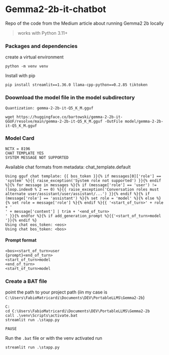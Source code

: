 # Gemma2-2b-it-chatbot
Repo of the code from the Medium article about running Gemma2 2b locally

> works with Python 3.11+

### Packages and dependencies
create a virtual environment
```
python -m venv venv
```

Install with pip
```
pip install streamlit==1.36.0 llama-cpp-python==0.2.85 tiktoken
```


### Doownload the model file in the model subdirectory
```
Quantization: gemma-2-2b-it-Q5_K_M.gguf

wget https://huggingface.co/bartowski/gemma-2-2b-it-GGUF/resolve/main/gemma-2-2b-it-Q5_K_M.gguf -OutFile model/gemma-2-2b-it-Q5_K_M.gguf

```


### Model Card
```
NCTX = 8196
CHAT TEMPLATE YES
SYSTEM MESSAGE NOT SUPPORTED
```

Available chat formats from metadata: chat_template.default
```
Using gguf chat template: {{ bos_token }}{% if messages[0]['role'] == 'system' %}{{ raise_exception('System role not supported') }}{% endif %}{% for message in messages %}{% if (message['role'] == 'user') != (loop.index0 % 2 == 0) %}{{ raise_exception('Conversation roles must alternate user/assistant/user/assistant/...') }}{% endif %}{% if (message['role'] == 'assistant') %}{% set role = 'model' %}{% else %}{% set role = message['role'] %}{% endif %}{{ '<start_of_turn>' + role + '
' + message['content'] | trim + '<end_of_turn>
' }}{% endfor %}{% if add_generation_prompt %}{{'<start_of_turn>model
'}}{% endif %}
Using chat eos_token: <eos>
Using chat bos_token: <bos>
```

#### Prompt format
```
<bos><start_of_turn>user
{prompt}<end_of_turn>
<start_of_turn>model
<end_of_turn>
<start_of_turn>model
```

### Create a BAT file
point the path to your project path (iin my case is `C:\Users\FabioMatricardi\Documents\DEV\PortableLLMS\Gemma2-2b`)
```
C:
cd C:\Users\FabioMatricardi\Documents\DEV\PortableLLMS\Gemma2-2b
call .\venv\Scripts\activate.bat
streamlit run .\stapp.py

PAUSE

```

Run the `.bat` file or with the venv activated run
```
streamlit run .\stapp.py
```

